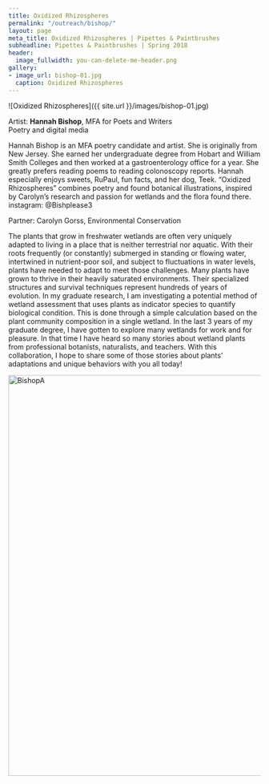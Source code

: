 ```yaml
---
title: Oxidized Rhizospheres
permalink: "/outreach/bishop/"
layout: page
meta_title: Oxidized Rhizospheres | Pipettes & Paintbrushes
subheadline: Pipettes & Paintbrushes | Spring 2018
header:
  image_fullwidth: you-can-delete-me-header.png
gallery:
- image_url: bishop-01.jpg
  caption: Oxidized Rhizospheres
---
```


![Oxidized Rhizospheres]({{ site.url }}/images/bishop-01.jpg)

Artist: **Hannah Bishop**, MFA for Poets and Writers<br>
Poetry and digital media

Hannah Bishop is an MFA poetry candidate and artist. She is originally from New Jersey. She earned her undergraduate degree from Hobart and William Smith Colleges and then worked at a gastroenterology office for a year. She greatly prefers reading poems to reading colonoscopy reports. Hannah especially enjoys sweets, RuPaul, fun facts, and her dog, Teek.
“Oxidized Rhizospheres” combines poetry and found botanical illustrations, inspired by Carolyn’s research and passion for wetlands and the flora found there.
instagram: @Bishplease3

Partner: Carolyn Gorss, Environmental Conservation

The plants that grow in freshwater wetlands are often very uniquely adapted to living in a place that is neither terrestrial nor aquatic. With their roots frequently (or constantly) submerged in standing or flowing water, intertwined in nutrient-poor soil, and subject to fluctuations in water levels, plants have needed to adapt to meet those challenges. Many plants have grown to thrive in their heavily saturated environments. Their specialized structures and survival techniques represent hundreds of years of evolution. In my graduate research, I am investigating a potential method of wetland assessment that uses plants as indicator species to quantify biological condition. This is done through a simple calculation based on the plant community composition in a single wetland. In the last 3 years of my graduate degree, I have gotten to explore many wetlands for work and for pleasure. In that time I have heard so many stories about wetland plants from professional botanists, naturalists, and teachers. With this collaboration, I hope to share some of those stories about plants’ adaptations and unique behaviors with you all today!

<a data-flickr-embed="true" data-context="true"  href="https://www.flickr.com/photos/139839751@N06/40839356494/in/album-72157692758865962/" title="BishopA"><img src="https://farm1.staticflickr.com/901/40839356494_42dfa598c6_c.jpg" width="534" height="800" alt="BishopA"></a><script async src="//embedr.flickr.com/assets/client-code.js" charset="utf-8"></script>

